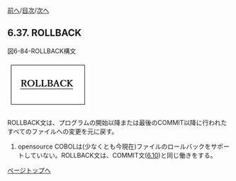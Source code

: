 <!--navi start1-->
[前へ](6-36.md)/[目次](https://momo2584.github.io/opensourcecobol.github.io/markdown/TOC.html)/[次へ](6-38-1.md)
<!--navi end1-->
## 6.37. ROLLBACK

図6-84-ROLLBACK構文

![alt text](Image/6-84-Rollback.png)

ROLLBACK文は、プログラムの開始以降または最後のCOMMIT以降に行われたすべてのファイルへの変更を元に戻す。

1. opensource COBOLは(少なくとも今現在)ファイルのロールバックをサポートしていない。ROLLBACK文は、COMMIT文([6.10](6-10.md))と同じ働きをする。

<!--navi start2-->

[ページトップへ](6-37.md)
<!--navi end2-->
